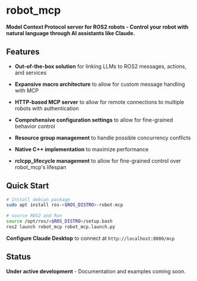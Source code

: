 # robot_mcp

**Model Context Protocol server for ROS2 robots - Control your robot with natural language through AI assistants like Claude.**

## Features

- **Out-of-the-box solution** for linking LLMs to ROS2 messages, actions, and services

- **Expansive macro architecture** to allow for custom message handling with MCP

- **HTTP-based MCP server** to allow for remote connections to multiple robots with authentication

- **Comprehensive configuration settings** to allow for fine-grained behavior control

- **Resource group management** to handle possible concurrency conflicts

- **Native C++ implementation** to maximize performance

- **rclcpp_lifecycle management** to allow for fine-grained control over robot_mcp's lifespan

## Quick Start

```bash
# Install debian package
sudo apt install ros-<$ROS_DISTRO>-robot-mcp

# source ROS2 and Run
source /opt/ros/<$ROS_DISTRO>/setup.bash
ros2 launch robot_mcp robot_mcp.launch.py
```

**Configure Claude Desktop** to connect at `http://localhost:8080/mcp`

## Status

**Under active development** - Documentation and examples coming soon.
